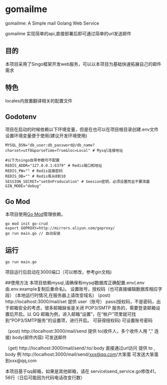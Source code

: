 # gomailme

gomailme: A Simple mail Golang Web Service

gomailme 实现简单的api,直接部署后即可通过简单的url发送邮件

## 目的

本项目采用了Singo框架开发web服务，可以以本项目为基础快速拓展自己的邮件需求

## 特色

locales内放置翻译相关的配置文件

## Godotenv

项目在启动的时候依赖以下环境变量，但是在也可以在项目根目录创建.env文件设置环境变量便于使用(建议开发环境使用)

```shell
MYSQL_DSN="db_user:db_password@/db_name?charset=utf8&parseTime=True&loc=Local" # Mysql连接地址

#以下为singo自带参数可不配置
REDIS_ADDR="127.0.0.1:6379" # Redis端口和地址
REDIS_PW="" # Redis连接密码
REDIS_DB="" # Redis库从0到10
SESSION_SECRET="setOnProducation" # Seesion密钥，必须设置而且不要泄露
GIN_MODE="debug"
```

## Go Mod

本项目使用[Go Mod](https://github.com/golang/go/wiki/Modules)管理依赖。

```shell
go mod init go-crud
export GOPROXY=http://mirrors.aliyun.com/goproxy/
go run main.go // 自动安装
```

## 运行

```shell
go run main.go
```

项目运行后启动在3000端口（可以修改，参考gin文档)

##使用方法
本项目依赖mysql,请确保有mysql数据库正确配置.env(.env由.env.example复制后重命名)。
设置账号，授权码（也可直接编辑数据库相应字段）
(本地运行时情况,在服务器上请改变域名)
（post) http://localhost:3000/mail/set 
提供
user（账号） 
pass(授权码，不是密码，出于邮箱安全的考虑，很多邮箱缺省是关闭 POP3/SMTP 服务的，需要登录邮箱设置后开启。以 QQ 邮箱为例，进入邮箱“设置”，在“帐户”项里就可找到“POP3/SMTP服务”的设置项，进行开启。 可获得授权码)
可设置账号密码

（post) http://localhost:3000/mail/send 
提供
to(收件人，多个收件人用 "," 连接)
body(邮件内容)
可发送邮件

（get) http://localhost:3000/mail/send/:to/:body
直接通过url访问
提供 to , body 例 http://localhost:3000/mail/send/xxx@qq.com/大笨蛋 可发送大笨蛋到xxx@qq,com

本项目基于qq邮箱，如果是其他邮箱，请在 service\send_service.go修改41，56行（日后可能因为代码电话改变行数）

